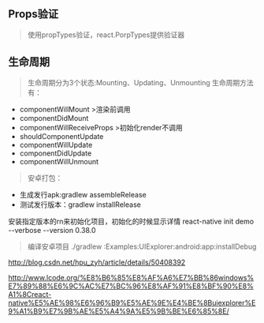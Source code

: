 ## Props验证
> 使用propTypes验证，react.PorpTypes提供验证器
## 生命周期
> 生命周期分为3个状态:Mounting、Updating、Unmounting
> 生命周期方法有：
* componentWillMount >渲染前调用
* componentDidMount
* componentWillReceiveProps >初始化render不调用
* shouldComponentUpdate
* componentWillUpdate
* componentDidUpdate
* componentWillUnmount

> 安卓打包：
* 生成发行apk:gradlew assembleRelease
* 测试发行版本：gradlew installRelease

安装指定版本的rn来初始化项目，初始化的时候显示详情
react-native init demo --verbose --version 0.38.0


> 编译安卓项目
./gradlew :Examples:UIExplorer:android:app:installDebug

http://blog.csdn.net/hpu_zyh/article/details/50408392

http://www.lcode.org/%E8%B6%85%E8%AF%A6%E7%BB%86windows%E7%89%88%E6%9C%AC%E7%BC%96%E8%AF%91%E8%BF%90%E8%A1%8Creact-native%E5%AE%98%E6%96%B9%E5%AE%9E%E4%BE%8Buiexplorer%E9%A1%B9%E7%9B%AE%E5%A4%9A%E5%9B%BE%E6%85%8E/



